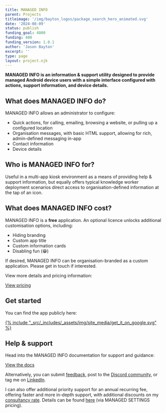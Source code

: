 ```yaml
---
title: MANAGED INFO
parent: Projects
titleimage: '/img/bayton_logos/package_search_hero_animated.svg'
date: '2024-08-09'
status: publish
funding_goal: 4000
funding: 400
funding_version: 1.0.1
author: 'Jason Bayton'
excerpt: ''
type: page
layout: project.njk
---
```

**MANAGED INFO is an information & support utility designed to provide managed Android device users with a simple interface configured with actions, support information, and device details.**

## What does MANAGED INFO do?

MANAGED INFO allows an administrator to configure:

- Quick actions, for calling, emailing, browsing a website, or pulling up a configured location
- Organisation messages, with basic HTML support, allowing for rich, admin-defined messaging in-app
- Contact information
- Device details

## Who is MANAGED INFO for?

Useful in a multi-app kiosk environment as a means of providing help & support information, but equally offers typical knowledge worker deployment scenarios direct access to organisation-defined information at the tap of an icon.

## What does MANAGED INFO cost?

MANAGED INFO is a **free** application. An optional licence unlocks additional customisation options, including:

- Hiding branding
- Custom app title
- Custom information cards
- Disabling fun (😁)

If desired, MANAGED INFO can be organisation-branded as a custom application. Please get in touch if interested.

View more details and pricing information:

<a class="button" href="pricing">View pricing</a>

## Get started

You can find the app publicly here:

<a href="https://play.google.com/store/apps/details?id=org.bayton.managedinfo">{% include "_src/_includes/_assets/img/site_media/get_it_on_google.svg" %}</a>

## Help & support

Head into the MANAGED INFO documentation for support and guidance:

<a class="button" href="support/">View the docs</a>

Alternatively, you can submit [feedback](https://docs.google.com/forms/d/e/1FAIpQLSdYQrOPM0dKwCmcSjfxgoK2rQvhQXXyw2pk9nMqYBn0F2IhRw/viewform?usp=sf_link), post to the [Discord community](https://discord.gg/7VzRZWVkht), or tag me on [LinkedIn](https://linkedin.com/in/jasonbayton). 

I can also offer additional priority support for an annual recurring fee, offering faster and more in-depth support, with additional discounts on my [consultancy rate](/support). Details can be found [here]([/projects/managed-settings/pricing/#support-priority-support) (via MANAGED SETTINGS pricing).